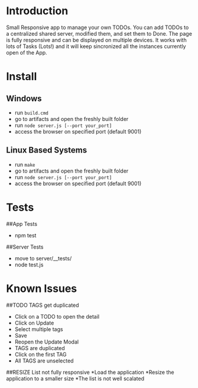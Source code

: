 # Introduction

Small Responsive app to manage your own TODOs. You can add TODOs to a centralized shared server, modified them, and set them to Done. 
The page is fully responsive and can be displayed on multiple devices. It works with lots of Tasks (Lots!) and it will keep sincronized all the instances currently open of the App.

# Install

## Windows 
* run `build.cmd`
* go to artifacts and open the freshly built folder
* run `node server.js [--port your_port]`
* access the browser on specified port (default 9001)

## Linux Based Systems
* run `make`
* go to artifacts and open the freshly built folder
* run `node server.js [--port your_port]`
* access the browser on specified port (default 9001)

# Tests
##App Tests
* npm test

##Server Tests
* move to server/__tests/
* node test.js

# Known Issues

##TODO TAGS get duplicated
* Click on a TODO to open the detail
* Click on Update
* Select multiple tags
* Save
* Reopen the Update Modal
* TAGS are duplicated
* Click on the first TAG
* All TAGS are unselected

##RESIZE List not fully responsive
*Load the application
*Resize the application to a smaller size
*The list is not well scalated